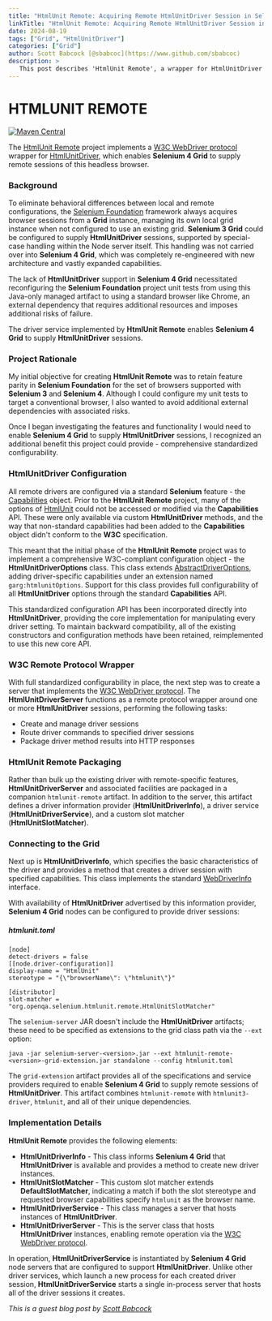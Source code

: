 ```yaml
---
title: "HtmlUnit Remote: Acquiring Remote HtmlUnitDriver Session in Selenium 4 Grid"
linkTitle: "HtmlUnit Remote: Acquiring Remote HtmlUnitDriver Session in Selenium 4 Grid"
date: 2024-08-19
tags: ["Grid", "HtmlUnitDriver"]
categories: ["Grid"]
author: Scott Babcock [@sbabcoc](https://www.github.com/sbabcoc)
description: >
   This post describes 'HtmlUnit Remote', a wrapper for HtmlUnitDriver that enables Selenium 4 Grid to manage remote instances of this "headless" browser.
---
```


# HTMLUNIT REMOTE
[![Maven Central](https://img.shields.io/maven-central/v/com.nordstrom.ui-tools/htmlunit-remote.svg)](https://central.sonatype.com/search?q=com.nordstrom.ui-tools+htmlunit-remote&core=gav)

The [HtmlUnit Remote](https://github.com/seleniumhq-community/htmlunit-remote) project implements a [W3C WebDriver protocol](https://www.w3.org/TR/webdriver2) wrapper for [HtmlUnitDriver](https://github.com/SeleniumHQ/htmlunit-driver), which enables **Selenium 4 Grid** to supply remote sessions of this headless browser.

### Background

To eliminate behavioral differences between local and remote configurations, the [Selenium Foundation](https://github.com/sbabcoc/Selenium-Foundation) framework always acquires browser sessions from a **Grid** instance, managing its own local grid instance when not configured to use an existing grid. **Selenium 3 Grid** could be configured to supply **HtmlUnitDriver** sessions, supported by special-case handling within the Node server itself. This handling was not carried over into **Selenium 4 Grid**, which was completely re-engineered with new architecture and vastly expanded capabilities.

The lack of **HtmlUnitDriver** support in **Selenium 4 Grid** necessitated reconfiguring the **Selenium Foundation** project unit tests from using this Java-only managed artifact to using a standard browser like Chrome, an external dependency that requires additional resources and imposes additional risks of failure.

The driver service implemented by **HtmlUnit Remote** enables **Selenium 4 Grid** to supply **HtmlUnitDriver** sessions.

### Project Rationale

My initial objective for creating **HtmlUnit Remote** was to retain feature parity in **Selenium Foundation** for the set of browsers supported with **Selenium 3** and **Selenium 4**. Although I could configure my unit tests to target a conventional browser, I also wanted to avoid additional external dependencies with associated risks.

Once I began investigating the features and functionality I would need to enable **Selenium 4 Grid** to supply **HtmlUnitDriver** sessions, I recognized an additional benefit this project could provide - comprehensive standardized configurability.

### HtmlUnitDriver Configuration

All remote drivers are configured via a standard **Selenium** feature - the [Capabilities](https://github.com/SeleniumHQ/selenium/blob/trunk/java/src/org/openqa/selenium/Capabilities.java) object. Prior to the **HtmlUnit Remote** project, many of the options of [HtmlUnit](https://www.htmlunit.org/) could not be accessed or modified via the **Capabilities** API. These were only available via custom **HtmlUnitDriver** methods, and the way that non-standard capabilities had been added to the **Capabilities** object didn't conform to the **W3C** specification.

This meant that the initial phase of the **HtmlUnit Remote** project was to implement a comprehensive W3C-compliant configuration object - the **HtmlUnitDriverOptions** class. This class extends [AbstractDriverOptions](https://github.com/SeleniumHQ/selenium/blob/trunk/java/src/org/openqa/selenium/remote/AbstractDriverOptions.java), adding driver-specific capabilities under an extension named `garg:htmlunitOptions`. Support for this class provides full configurability of all **HtmlUnitDriver** options through the standard **Capabilities** API.

This standardized configuration API has been incorporated directly into **HtmlUnitDriver**, providing the core implementation for manipulating every driver setting. To maintain backward compatibility, all of the existing constructors and configuration methods have been retained, reimplemented to use this new core API.

### W3C Remote Protocol Wrapper

With full standardized configurability in place, the next step was to create a server that implements the [W3C WebDriver protocol](https://www.w3.org/TR/webdriver2). The **HtmlUnitDriverServer** functions as a remote protocol wrapper around one or more **HtmlUnitDriver** sessions, performing the following tasks:
* Create and manage driver sessions
* Route driver commands to specified driver sessions
* Package driver method results into HTTP responses

### HtmlUnit Remote Packaging

Rather than bulk up the existing driver with remote-specific features, **HtmlUnitDriverServer** and associated facilities are packaged in a companion `htmlunit-remote` artifact. In addition to the server, this artifact defines a driver information provider (**HtmlUnitDriverInfo**), a driver service (**HtmlUnitDriverService**), and a custom slot matcher (**HtmlUnitSlotMatcher**).

### Connecting to the Grid

Next up is **HtmlUnitDriverInfo**, which specifies the basic characteristics of the driver and provides a method that creates a driver session with specified capabilities. This class implements the standard [WebDriverInfo](https://github.com/SeleniumHQ/selenium/blob/trunk/java/src/org/openqa/selenium/WebDriverInfo.java) interface.

With availability of **HtmlUnitDriver** advertised by this information provider, **Selenium 4 Grid** nodes can be configured to provide driver sessions:

##### htmlunit.toml
```
[node]
detect-drivers = false
[[node.driver-configuration]]
display-name = "HtmlUnit"
stereotype = "{\"browserName\": \"htmlunit\"}"

[distributor]
slot-matcher = "org.openqa.selenium.htmlunit.remote.HtmlUnitSlotMatcher"
```
The `selenium-server` JAR doesn't include the **HtmlUnitDriver** artifacts; these need to be specified as extensions to the grid class path via the `--ext` option:

```
java -jar selenium-server-<version>.jar --ext htmlunit-remote-<version>-grid-extension.jar standalone --config htmlunit.toml
```
The `grid-extension` artifact provides all of the specifications and service providers required to enable **Selenium 4 Grid** to supply remote sessions of **HtmlUnitDriver**. This artifact combines `htmlunit-remote` with `htmlunit3-driver`, `htmlunit`, and all of their unique dependencies.

### Implementation Details

**HtmlUnit Remote** provides the following elements:
* **HtmlUnitDriverInfo** - This class informs **Selenium 4 Grid** that **HtmlUnitDriver** is available and provides a method to create new driver instances.
* **HtmlUnitSlotMatcher** - This custom slot matcher extends **DefaultSlotMatcher**, indicating a match if both the slot stereotype and requested browser capabilities specify `htmlunit` as the browser name.
* **HtmlUnitDriverService** - This class manages a server that hosts instances of **HtmlUnitDriver**.
* **HtmlUnitDriverServer** - This is the server class that hosts **HtmlUnitDriver** instances, enabling remote operation via the [W3C WebDriver protocol](https://www.w3.org/TR/webdriver2).

In operation, **HtmlUnitDriverService** is instantiated by **Selenium 4 Grid** node servers that are configured to support **HtmlUnitDriver**. Unlike other driver services, which launch a new process for each created driver session, **HtmlUnitDriverService** starts a single in-process server that hosts all of the driver sessions it creates.

_This is a guest blog post by [Scott Babcock](https://www.github.com/sbabcoc)_